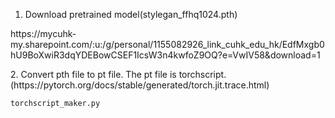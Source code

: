 1. Download pretrained model(stylegan_ffhq1024.pth)
<p> https://mycuhk-my.sharepoint.com/:u:/g/personal/1155082926_link_cuhk_edu_hk/EdfMxgb0hU9BoXwiR3dqYDEBowCSEF1IcsW3n4kwfoZ9OQ?e=VwIV58&download=1 </p>
2. Convert pth file to pt file. The pt file is torchscript.(https://pytorch.org/docs/stable/generated/torch.jit.trace.html)

```
torchscript_maker.py
```
